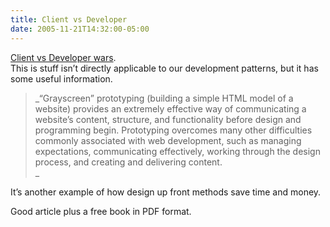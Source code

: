 ```yaml
---
title: Client vs Developer
date: 2005-11-21T14:32:00-05:00
---
```

[Client vs Developer wars](http://www.newfangled.com/background/book.php "Newfangled Web Company").  
This is stuff isn&#8217;t directly applicable to our development patterns, but it has some useful information. 

> _&#8220;Grayscreen&#8221; prototyping (building a simple HTML model of a website) provides an extremely effective way of communicating a website&#8217;s content, structure, and functionality before design and programming begin. Prototyping overcomes many other difficulties commonly associated with web development, such as managing expectations, communicating effectively, working through the design process, and creating and delivering content.  
>_ 

It&#8217;s another example of how design up front methods save time and money.

Good article plus a free book in PDF format.
